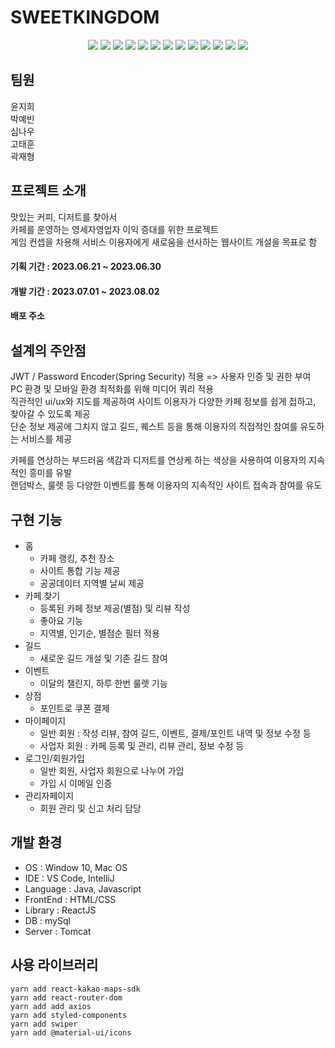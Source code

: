 # SWEETKINGDOM
<div align="center">
	<img src="https://img.shields.io/badge/Java-FF160B?style=for-the-badge&logo=Conda-Forge&logoColor=white" />
	<img src="https://img.shields.io/badge/Spring Boot-6DB33F?style=for-the-badge&logo=Java&logoColor=white" />
 	<img src="https://img.shields.io/badge/Javascript-F7DF1E?style=for-the-badge&logo=Javascript&logoColor=white" />
 	<img src="https://img.shields.io/badge/React-61DAFB?style=for-the-badge&logo=React&logoColor=white" />
	<img src="https://img.shields.io/badge/React Native-09D3AC?style=for-the-badge&logo=Create React App&logoColor=white" />
	<img src="https://img.shields.io/badge/HTML5-E34F26?style=for-the-badge&logo=HTML5&logoColor=white" />
 	<img src="https://img.shields.io/badge/Sass-CC6699?style=for-the-badge&logo=Sass&logoColor=white" />
 	<img src="https://img.shields.io/badge/MySQL-4479A1?style=for-the-badge&logo=MySQL&logoColor=white" />
 	<img src="https://img.shields.io/badge/Firebase-FFCA28?style=for-the-badge&logo=firebase&logoColor=white" />
	<img src="https://img.shields.io/badge/Firebase-FFCA28?style=for-the-badge&logo=firebase&logoColor=white" />
	<img src="https://img.shields.io/badge/Git-F05032?style=for-the-badge&logo=Git&logoColor=white" />
	<img src="https://img.shields.io/badge/GitHub-181717?style=for-the-badge&logo=GitHub&logoColor=white" />
  	<img src="https://img.shields.io/badge/AWS-FF9900?style=for-the-badge&logo=AmazonAWS&logoColor=white" />
</div>  



  

## 팀원
윤지희  
박예빈  
심나우  
고태훈  
곽재형   


    

## 프로젝트 소개
맛있는 커피, 디저트를 찾아서  
카페를 운영하는 영세자영업자 이익 증대를 위한 프로젝트  
게임 컨셉을 차용해 서비스 이용자에게 새로움을 선사하는 웹사이트 개설을 목표로 함    

#### 기획 기간 : 2023.06.21 ~ 2023.06.30  
#### 개발 기간 : 2023.07.01 ~ 2023.08.02

#### 배포 주소



    
## 설계의 주안점
JWT / Password Encoder(Spring Security) 적용 => 사용자 인증 및 권한 부여  
PC 환경 및 모바일 환경 최적화를 위해 미디어 쿼리 적용  
직관적인 ui/ux와 지도를 제공하여 사이트 이용자가 다양한 카페 정보를 쉽게 접하고, 찾아갈 수 있도록 제공  
단순 정보 제공에 그치지 않고 길드, 퀘스트 등을 통해 이용자의 직접적인 참여를 유도하는 서비스를 제공  

카페를 연상하는 부드러움 색감과 디저트를 연상케 하는 색상을 사용하여 이용자의 지속적인 흥미를 유발  
랜덤박스, 룰렛 등 다양한 이벤트를 통해 이용자의 지속적인 사이트 접속과 참여를 유도    

  

## 구현 기능
* 홈
  * 카페 랭킹, 추천 장소
  * 사이트 통합 기능 제공
  * 공공데이터 지역별 날씨 제공
* 카페 찾기
  * 등록된 카페 정보 제공(별점) 및 리뷰 작성
  * 좋아요 기능
  * 지역별, 인기순, 별점순 필터 적용 
* 길드
  * 새로운 길드 개설 및 기존 길드 참여
* 이벤트
  * 이달의 챌린지, 하루 한번 룰렛 기능 
* 상점
  * 포인트로 쿠폰 결제 
* 마이페이지
  * 일반 회원 : 작성 리뷰, 참여 길드, 이벤트, 결제/포인트 내역 및 정보 수정 등
  * 사업자 회원 : 카페 등록 및 관리, 리뷰 관리, 정보 수정 등
* 로그인/회원가입
  * 일반 회원, 사업자 회원으로 나누어 가입
  * 가입 시 이메일 인증
* 관리자페이지
  * 회원 관리 및 신고 처리 담당
 

  

## 개발 환경
* OS : Window 10, Mac OS
* IDE : VS Code, IntelliJ
* Language : Java, Javascript
* FrontEnd : HTML/CSS
* Library : ReactJS
* DB : mySql
* Server : Tomcat


    

## 사용 라이브러리
```
yarn add react-kakao-maps-sdk
yarn add react-router-dom
yarn add add axios
yarn add styled-components
yarn add swiper
yarn add @material-ui/icons
```
